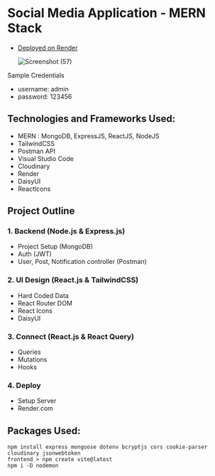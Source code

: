 # Social Media Application - MERN Stack


- [Deployed on Render](https://socialmedia-ygl3.onrender.com/)

  ![Screenshot (57)](https://github.com/user-attachments/assets/fa0b3f96-66c0-49f6-906e-25015b0a1c47)

Sample Credentials
- username: admin
- password: 123456

## Technologies and Frameworks Used:

- MERN : MongoDB, ExpressJS, ReactJS, NodeJS
- TailwindCSS
- Postman API
- Visual Studio Code
- Cloudinary
- Render
- DaisyUI
- ReactIcons

## Project Outline

### 1. Backend (Node.js & Express.js)

- Project Setup (MongoDB)
- Auth (JWT)
- User, Post, Notification controller (Postman)

### 2. UI Design (React.js & TailwindCSS)

- Hard Coded Data
- React Router DOM
- React Icons
- DaisyUI

### 3. Connect (React.js & React Query)

- Queries
- Mutations
- Hooks

### 4. Deploy

- Setup Server
- Render.com

## Packages Used:

```
npm install express mongoose dotenv bcryptjs cors cookie-parser cloudinary jsonwebtoken
frontend > npm create vite@latest
npm i -D nodemon

```
